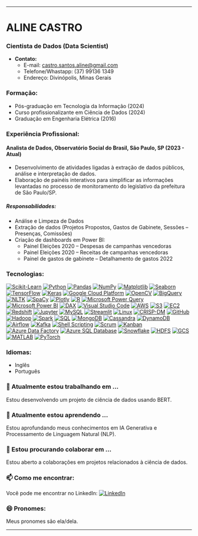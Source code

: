 

---

# **ALINE CASTRO**
### Cientista de Dados (Data Scientist)
- **Contato:**
  - E-mail: castro.santos.aline@gmail.com
  - Telefone/Whastapp: (37) 99136 1349
  - Endereço: Divinópolis, Minas Gerais

### **Formação:**
- Pós-graduação em Tecnologia da Informação (2024)
- Curso profissionalizante em Ciência de Dados (2024)
- Graduação em Engenharia Elétrica (2016)

### **Experiência Profissional:**
#### **Analista de Dados, Observatório Social do Brasil, São Paulo, SP (2023 - Atual)**
- Desenvolvimento de atividades ligadas à extração de dados públicos, análise e interpretação de dados.
- Elaboração de painéis interativos para simplificar as informações levantadas no processo de monitoramento do legislativo da prefeitura de São Paulo/SP.

##### Responsabilidades:
- Análise e Limpeza de Dados
- Extração de dados (Projetos Propostos, Gastos de Gabinete, Sessões – Presenças, Comissões)
- Criação de dashboards em Power BI:
  - Painel Eleições 2020 – Despesas de campanhas vencedoras
  - Painel Eleições 2020 – Receitas de campanhas vencedoras
  - Painel de gastos de gabinete – Detalhamento de gastos 2022

### **Tecnologias:**
[![Scikit-Learn](https://img.shields.io/badge/Scikit_Learn-F7931E?style=for-the-badge&logo=scikit-learn&logoColor=white)](https://scikit-learn.org/)
[![Python](https://img.shields.io/badge/Python-3776AB?style=for-the-badge&logo=python&logoColor=white)](https://www.python.org/)
[![Pandas](https://img.shields.io/badge/Pandas-150458?style=for-the-badge&logo=pandas&logoColor=white)](https://pandas.pydata.org/)
[![NumPy](https://img.shields.io/badge/NumPy-013243?style=for-the-badge&logo=numpy&logoColor=white)](https://numpy.org/)
[![Matplotlib](https://img.shields.io/badge/Matplotlib-3776AB?style=for-the-badge&logo=matplotlib&logoColor=white)](https://matplotlib.org/)
[![Seaborn](https://img.shields.io/badge/Seaborn-4EAE4E?style=for-the-badge&logo=seaborn&logoColor=white)](https://seaborn.pydata.org/)
[![TensorFlow](https://img.shields.io/badge/TensorFlow-FF6F00?style=for-the-badge&logo=tensorflow&logoColor=white)](https://www.tensorflow.org/)
[![Keras](https://img.shields.io/badge/Keras-D00000?style=for-the-badge&logo=keras&logoColor=white)](https://keras.io/)
[![Google Cloud Platform](https://img.shields.io/badge/Google_Cloud-4285F4?style=for-the-badge&logo=google-cloud&logoColor=white)](https://cloud.google.com/)
[![OpenCV](https://img.shields.io/badge/OpenCV-5C3EE8?style=for-the-badge&logo=opencv&logoColor=white)](https://opencv.org/)
[![BigQuery](https://img.shields.io/badge/BigQuery-4285F4?style=for-the-badge&logo=google-cloud&logoColor=white)](https://cloud.google.com/bigquery)
[![NLTK](https://img.shields.io/badge/NLTK-4CAF50?style=for-the-badge)](https://www.nltk.org/)
[![SpaCy](https://img.shields.io/badge/SpaCy-09A3D5?style=for-the-badge)](https://spacy.io/)
[![Plotly](https://img.shields.io/badge/Plotly-40BFFF?style=for-the-badge&logo=plotly&logoColor=white)](https://plotly.com/)
[![R](https://img.shields.io/badge/R-276DC3?style=for-the-badge&logo=r&logoColor=white)](https://www.r-project.org/)
[![Microsoft Power Query](https://img.shields.io/badge/Microsoft_Power_Query-0078D4?style=for-the-badge&logo=microsoft&logoColor=white)](https://powerquery.microsoft.com/)
[![Microsoft Power BI](https://img.shields.io/badge/Microsoft_Power_BI-F2C811?style=for-the-badge&logo=power-bi&logoColor=black)](https://powerbi.microsoft.com/)
[![DAX](https://img.shields.io/badge/DAX-F2C811?style=for-the-badge&logo=power-bi&logoColor=black)](https://docs.microsoft.com/en-us/dax/)
[![Visual Studio Code](https://img.shields.io/badge/Visual_Studio_Code-007ACC?style=for-the-badge&logo=visual-studio-code&logoColor=white)](https://code.visualstudio.com/)
[![AWS](https://img.shields.io/badge/AWS-232F3E?style=for-the-badge&logo=amazon-aws&logoColor=white)](https://aws.amazon.com/)
[![S3](https://img.shields.io/badge/Amazon_S3-569A31?style=for-the-badge&logo=amazon-s3&logoColor=white)](https://aws.amazon.com/s3/)
[![EC2](https://img.shields.io/badge/Amazon_EC2-FF9900?style=for-the-badge&logo=amazon-ec2&logoColor=white)](https://aws.amazon.com/ec2/)
[![Redshift](https://img.shields.io/badge/Amazon_Redshift-8C4FFF?style=for-the-badge&logo=amazon-redshift&logoColor=white)](https://aws.amazon.com/redshift/)
[![Jupyter](https://img.shields.io/badge/Jupyter-F37626?style=for-the-badge&logo=jupyter&logoColor=white)](https://jupyter.org/)
[![MySQL](https://img.shields.io/badge/MySQL-4479A1?style=for-the-badge&logo=mysql&logoColor=white)](https://www.mysql.com/)
[![Streamlit](https://img.shields.io/badge/Streamlit-FF4B4B?style=for-the-badge&logo=streamlit&logoColor=white)](https://streamlit.io/)
[![Linux](https://img.shields.io/badge/Linux-FCC624?style=for-the-badge&logo=linux&logoColor=black)](https://www.linux.org/)
[![CRISP-DM](https://img.shields.io/badge/CRISP--DM-00876C?style=for-the-badge)](https://www.sv-europe.com/crisp-dm-methodology/)
[![GitHub](https://img.shields.io/badge/GitHub-181717?style=for-the-badge&logo=github&logoColor=white)](https://github.com/)
[![Hadoop](https://img.shields.io/badge/Hadoop-66CCFF?style=for-the-badge&logo=apache-hadoop&logoColor=black)](https://hadoop.apache.org/)
[![Spark](https://img.shields.io/badge/Apache_Spark-E25A1C?style=for-the-badge&logo=apache-spark&logoColor=white)](https://spark.apache.org/)
[![SQL](https://img.shields.io/badge/SQL-4479A1?style=for-the-badge&logo=sql&logoColor=white)](https://pt.wikipedia.org/wiki/SQL)
[![MongoDB](https://img.shields.io/badge/MongoDB-47A248?style=for-the-badge&logo=mongodb&logoColor=white)](https://www.mongodb.com/)
[![Cassandra](https://img.shields.io/badge/Cassandra-1287B1?style=for-the-badge&logo=apache-cassandra&logoColor=white)](https://cassandra.apache.org/)
[![DynamoDB](https://img.shields.io/badge/DynamoDB-4053D6?style=for-the-badge&logo=amazon-dynamodb&logoColor=white)](https://aws.amazon.com/dynamodb/)
[![Airflow](https://img.shields.io/badge/Airflow-017CEE?style=for-the-badge&logo=apache-airflow&logoColor=white)](https://airflow.apache.org/)
[![Kafka](https://img.shields.io/badge/Kafka-231F20?style=for-the-badge&logo=apache-kafka&logoColor=white)](https://kafka.apache.org/)
[![Shell Scripting](https://img.shields.io/badge/Shell_Scripting-4EAA25?style=for-the-badge&logo=gnu-bash&logoColor=white)](https://en.wikipedia.org/wiki/Shell_script)
[![Scrum](https://img.shields.io/badge/Scrum-6DB33F?style=for-the-badge&logo=scrumalliance&logoColor=white)](https://www.scrumalliance.org/)
[![Kanban](https://img.shields.io/badge/Kanban-003B73?style=for-the-badge)](https://en.wikipedia.org/wiki/Kanban)
[![Azure Data Factory](https://img.shields.io/badge/Azure_Data_Factory-0078D4?style=for-the-badge&logo=microsoft-azure&logoColor=white)](https://azure.microsoft.com/en-us/services/data-factory/)
[![Azure SQL Database](https://img.shields.io/badge/Azure_SQL_Database-157DC3?style=for-the-badge&logo=microsoft-azure&logoColor=white)](https://azure.microsoft.com/en-us/services/sql-database/)
[![Snowflake](https://img.shields.io/badge/Snowflake-29B5E8?style=for-the-badge&logo=snowflake&logoColor=white)](https://www.snowflake.com/)
[![HDFS](https://img.shields.io/badge/HDFS-6EBE44?style=for-the-badge&logo=apache&logoColor=white)](https://hadoop.apache.org/docs/r1.2.1/hdfs_design.html)
[![GCS](https://img.shields.io/badge/Google_Cloud_Storage-4285F4?style=for-the-badge&logo=google-cloud&logoColor=white)](https://cloud.google.com/storage)
[![MATLAB](https://img.shields.io/badge/MATLAB-0076A8?style=for-the-badge&logo=mathworks&logoColor=white)](https://www.mathworks.com/products/matlab.html)
[![PyTorch](https://img.shields.io/badge/PyTorch-EE4C2C?style=for-the-badge&logo=pytorch&logoColor=white)](https://pytorch.org/)



### **Idiomas:**
- Inglês
- Português

### **🔭 Atualmente estou trabalhando em ...**
Estou desenvolvendo um projeto de ciência de dados usando BERT.

### **🌱 Atualmente estou aprendendo ...**
Estou aprofundando meus conhecimentos em IA Generativa e Processamento de Linguagem Natural (NLP).

### **👯 Estou procurando colaborar em ...**
Estou aberto a colaborações em projetos relacionados à ciência de dados.

### **📫 Como me encontrar:**
Você pode me encontrar no LinkedIn: [![LinkedIn](https://img.shields.io/badge/linkedin-%230077B5.svg?style=for-the-badge&logo=linkedin&logoColor=white)](https://www.linkedin.com/in/alinecastrosantos/)

### **😄 Pronomes:**
Meus pronomes são ela/dela.

---
